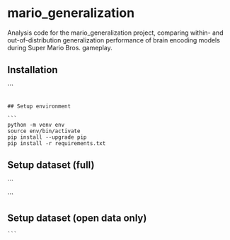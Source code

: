 # mario_generalization
Analysis code for the mario_generalization project, comparing within- and out-of-distribution generalization performance of brain encoding models during Super Mario Bros. gameplay.


## Installation

­­­```

```

## Setup environment

­­­```
python -m venv env
source env/bin/activate
pip install --upgrade pip
pip install -r requirements.txt
```

## Setup dataset (full)
­­­```

­­­```

## Setup dataset (open data only)
```
­­­```

